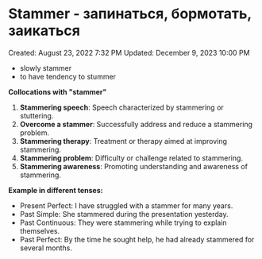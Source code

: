 # Stammer - запинаться, бормотать, заикаться

Created: August 23, 2022 7:32 PM
Updated: December 9, 2023 10:00 PM

- slowly stammer
- to have tendency to stummer

**Collocations with "stammer"**

1. **Stammering speech**: Speech characterized by stammering or stuttering.
2. **Overcome a stammer**: Successfully address and reduce a stammering problem.
3. **Stammering therapy**: Treatment or therapy aimed at improving stammering.
4. **Stammering problem**: Difficulty or challenge related to stammering.
5. **Stammering awareness**: Promoting understanding and awareness of stammering.

**Example in different tenses:**

- Present Perfect: I have struggled with a stammer for many years.
- Past Simple: She stammered during the presentation yesterday.
- Past Continuous: They were stammering while trying to explain themselves.
- Past Perfect: By the time he sought help, he had already stammered for several months.